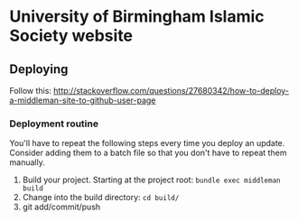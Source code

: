 # University of Birmingham Islamic Society website

## Deploying

Follow this: http://stackoverflow.com/questions/27680342/how-to-deploy-a-middleman-site-to-github-user-page

### Deployment routine

You'll have to repeat the following steps every time you deploy an update. Consider adding them to a batch file so that you don't have to repeat them manually.

1. Build your project. Starting at the project root: `bundle exec middleman build`
2. Change into the build directory: `cd build/`
3. git add/commit/push
